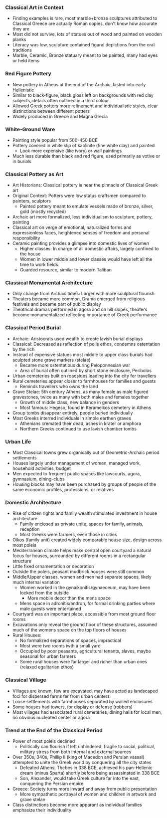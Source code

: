 ### Classical Art in Context
 - Finding examples is rare, most marble+bronze sculptures attributed to Classical Greece are actually Roman copies, don't know how accurate they are
 - Most did not survive, lots of statues out of wood and painted on wooden planks
 - Literacy was low, sculpture contained figural depictions from the oral traditions
 - Marble, Ceramic, Bronze statuary meant to be painted, many had eyes or held items

### Red Figure Pottery
 - New pottery in Athens at the end of the Archaic, lasted into early Hellenistic
 - Similar to black-figure, black gloss left on backgrounds with red clay subjects, details often outlined in a third colour
 - Allowed Greek potters more refinement and individualistic styles, clear distinctions between different potters
 - Widely produced in Greece and Magna Grecia

### White-Ground Ware
 - Painting style popular from 500-450 BCE
 - Pottery covered in white slip of kaolinite (fine white clay) and painted
	 - Look more expensive (like ivory) or wall paintings
 - Much less durable than black and red figure, used primarily as votive or in burials

### Classical Pottery as Art
 - Art Historians: Classical pottery is near the pinnacle of Classical Greek art
 - Original Context: Potters were low status craftsmen compared to painters, sculptors
	 - Painted pottery meant to emulate vessels made of bronze, silver, gold (mostly recycled)
 - Archaic art more formalized, less individualism to sculpture, pottery, painting
 - Classical art on verge of emotional, naturalized forms and expressionless faces, heightened senses of freedom and personal responsibility
 - Ceramic painting provides a glimpse into domestic lives of women
	 - Higher classes: In charge of all domestic affairs, largely confined to the house
	 - Women in lower middle and lower classes would have left all the time to work fields
	 - Guarded resource, similar to modern Taliban

### Classical Monumental Architecture
 - Only change from Archaic times: Larger with more sculptural flourish
 - Theaters became more common, Drama emerged from religious festivals and became part of public display
 - Theatrical dramas performed in agora and on hill slopes, theaters become monumentalized reflecting importance of Greek performance

### Classical Period Burial
 - Archaic: Aristocrats used wealth to create lavish burial displays
 - Classical: Decreased as reflection of polis ethos, condemns ostentation by the rich
 - Instead of expensive statues most middle to upper class burials had sculpted stone grave markers (stelae)
	 - Became more ostentatious during Peloponnesian war
	 - Area of burial often outlined by short stone enclosure, Peribolos
 - Urban cemeteries built on roadsides leading into the city for travellers
 - Rural cemeteries appear closer to farmhouses for families and guests
	 - Reminds travellers who owns the land
 - Grave Stelae: 5th century Athens, as many female as male figured gravestones, twice as many with both males and females together
	 - Growth of middle class, new balance in genders
	 - Most famous: Hegeso, found in Kerameikos cemetery in Athens
 - Group tombs disappear entirely, people buried individually
 - Most Greeks interred individuals in simple earthen graves
	 - Athenians cremated their dead, ashes in krater or amphora
	 - Northern Greeks continued to use lavish chamber tombs

### Urban Life
 - Most Classical towns grew organically out of Geometric-Archaic period settlements
 - Houses largely under management of women, managed work, household activities, budget
 - Men expected to frequent public spaces like lawcourts, agora, gymnasium, dining-clubs
 - Housing blocks may have been purchased by groups of people of the same economic profiles, professions, or relatives

### Domestic Architecture
 - Rise of citizen rights and family wealth stimulated investment in house architecture
	 - Family enclosed as private unite, spaces for family, animals, reception
	 - Most Greeks were farmers, even those in cities
 - Oikos (family unit) created widely comparable house size, design across most poleis
 - Mediterranean climate helps make central open courtyard a natural focus for houses, surrounded by different rooms in a rectangular structure
 - Little fixed ornamentation or decoration
 - Outside the poleis, peasant mudbrick houses were still common
 - Middle/Upper classes, women and men had separate spaces, likely much internal variation
	 - Women worked in the gynaikonitis/gynaeceum, may have been locked from the outside
		 - More mobile decor than the mens space
	 - Mens space in adronitis/andron, for formal drinking parties where male guests were entertained
 - Courtyard was an important place, accessible from most ground floor rooms
 - Excavations only reveal the ground floor of these structures, assumed much of the womens space on the top floors of houses
 - Rural Houses:
	 - No formalized separations of spaces, impractical
	 - Most were two rooms iwth a small yard
	 - Occupied by poor peasants, agricultural tenants, slaves, maybe seasonal for urban farmers
	 - Some rural houses were far larger and richer than urban ones (relaxed egalitarian ethos)

### Classical Village
 - Villages are known, few are excavated, may have acted as landscaped foci for dispersed farms far from urban centers
 - Loose settlements with farmhouses separated by walled enclosures
 - Some houses had towers, for display or defense (robbers)
 - Most villages had associated rural cemeteries, dining halls for local men, no obvious nucleated center or agora

### Trend at the End of the Classical Period
 - Power of most poleis declined
	 - Politically can flourish if left unhindered, fragile to social, political, military stress from both internal and external sources
 - Over 350s, 340s, Phillip II (king of Macedon and Persian vassal) attempted to unite the Greek world by conquering all the city states
	 - Defeated Athens, Thebes in 338 BCE, achieved his pan-Hellenic dream (minus Sparta) shortly before being assassinated in 338 BCE
	 - Son, Alexander, would take Greek culture far into the east, conquering the Persian empire
 - Greece: Society turns more inward and away from public presentation
	 - More sympathetic portrayal of women and children in artwork and grave stelae
 - Class distinctions become more apparant as individual families emphasize their individuality

